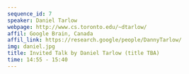 ```yaml
---
sequence_id: 7
speaker: Daniel Tarlow
webpage: http://www.cs.toronto.edu/~dtarlow/
affil: Google Brain, Canada 
affil_link: https://research.google/people/DannyTarlow/
img: daniel.jpg
title: Invited Talk by Daniel Tarlow (title TBA)
time: 14:55 - 15:40
---
```

